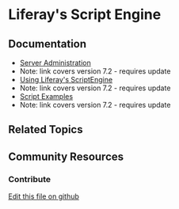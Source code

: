 # Liferay's Script Engine

## Documentation

* [Server Administration](https://portal.liferay.dev/docs/7-2/user/-/knowledge_base/u/server-administration)
* Note: link covers version 7.2 - requires update
* [Using Liferay's ScriptEngine](https://portal.liferay.dev/docs/7-2/user/-/knowledge_base/u/using-liferays-script-engine)
* Note: link covers version 7.2 - requires update
* [Script Examples](https://portal.liferay.dev/docs/7-2/user/-/knowledge_base/u/script-examples)
* Note: link covers version 7.2 - requires update

## Related Topics


## Community Resources


### Contribute

[Edit this file on github](https://github.com/olafk/controlpanel-documentation-docs/blob/master/md/73en/com_liferay_server_admin_web_portlet_ServerAdminPortlet/script.md)
